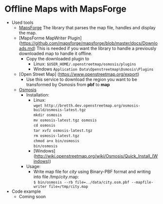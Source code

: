 # Offline Maps with MapsForge

* Used tools
  * [MapsForge](https://github.com/mapsforge/mapsforge) The library that parses the map file, handles and display the map.
  * [MapsForme MapWriter Plugin] (https://github.com/mapsforge/mapsforge/blob/master/docs/Downloads.md) This is needed if you want the library to handle a previously downloaded map to handle it offline.
    * Copy the downloaded plugin to 
      * Linux: `$USER_HOME/.openstreetmap/osmosis/plugins`
      * Windows `Application Data\Openstreetmap\Osmosis\Plugins` 
  * [Open Street Map] (https://www.openstreetmap.org/export) 
    * Use this service to download the region you want to be transformed by Osmosis from **pbf** to **map**
  * [Osmosis](http://wiki.openstreetmap.org/wiki/Osmosis)
    * Installation:
      * Linux:  <br/>
        `wget http://bretth.dev.openstreetmap.org/osmosis-build/osmosis-latest.tgz` <br/>
        `mkdir osmosis` <br/>
        `mv osmosis-latest.tgz osmosis` <br/>
        `cd osmosis` <br/>
        `tar xvfz osmosis-latest.tgz` <br/>
        `rm osmosis-latest.tgz` <br/>
        `chmod a+x bin/osmosis` <br/>
        `bin/osmosis` <br/>
      * [Windows] (http://wiki.openstreetmap.org/wiki/Osmosis/Quick_Install_(Windows))
    * Usage:
      * Write map file for _city_ using Binary-PBF format and writing into file /tmp/_city_.map: <br/>
      `$ bin/osmosis --rb file=../data/city.osm.pbf --mapfile-writer file=/tmp/city.map`
* Code example
  * Coming soon
